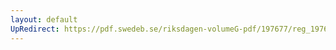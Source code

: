 ```yaml
---
layout: default
UpRedirect: https://pdf.swedeb.se/riksdagen-volumeG-pdf/197677/reg_197677__reg_02/reg_197677__reg_02_0003.pdf
---
```

